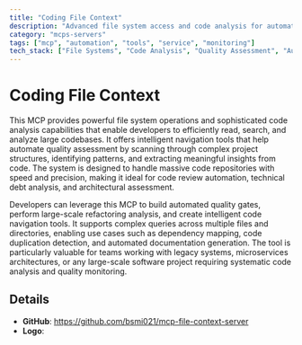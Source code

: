 ```yaml
---
title: "Coding File Context"
description: "Advanced file system access and code analysis for automated quality assessment and intelligent navigation of large codebases."
category: "mcps-servers"
tags: ["mcp", "automation", "tools", "service", "monitoring"]
tech_stack: ["File Systems", "Code Analysis", "Quality Assessment", "Automated Navigation", "Large Codebases"]
---
```


# Coding File Context

This MCP provides powerful file system operations and sophisticated code analysis capabilities that enable developers to efficiently read, search, and analyze large codebases. It offers intelligent navigation tools that help automate quality assessment by scanning through complex project structures, identifying patterns, and extracting meaningful insights from code. The system is designed to handle massive code repositories with speed and precision, making it ideal for code review automation, technical debt analysis, and architectural assessment.

Developers can leverage this MCP to build automated quality gates, perform large-scale refactoring analysis, and create intelligent code navigation tools. It supports complex queries across multiple files and directories, enabling use cases such as dependency mapping, code duplication detection, and automated documentation generation. The tool is particularly valuable for teams working with legacy systems, microservices architectures, or any large-scale software project requiring systematic code analysis and quality monitoring.

## Details

- **GitHub**: https://github.com/bsmi021/mcp-file-context-server
- **Logo**: 
